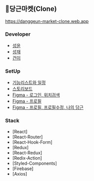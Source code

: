## 🥕당근마켓(Clone)

https://danggeun-market-clone.web.app

### Developer

- [성윤](https://github.com/sungyun6789)
- [성재](https://github.com/stjae)
- [건이](https://github.com/designagune)

### SetUp

- [기능리스트와 일정](https://docs.google.com/spreadsheets/d/1VK7sS9dsnflOHcjKx3gA4v0eiZjsmXQ4ujO0o1Dpgzw/edit#gid=0)
- [스토리보드](https://docs.google.com/presentation/d/1Beo0w6yuqUbI_hkpOvtZcjEP-LNY0r86GQ9obX7zVBk/edit#slide=id.gac9048d8c5_0_49)
- [Figma - 로그인, 위치검색](https://www.figma.com/file/MT0GvguLZRFQ1hd14yT2xL/Dangun?node-id=0%3A1)
- [Figma - 프로필](https://www.figma.com/file/KViW9jZ3vjDb1MjaklDg3r/Untitled?node-id=0%3A1)
- [Figma - 프로필, 프로필수정, 나의 당근](https://www.figma.com/file/IL2j9rd338DbZlXTgipAjX/mydangguen?node-id=0%3A1)

### Stack

- [React]
- [React-Router]
- [React-Hook-Form]
- [Redux]
- [React-Redux]
- [Redix-Action]
- [Styled-Components]
- [Firebase]
- [Axios]
